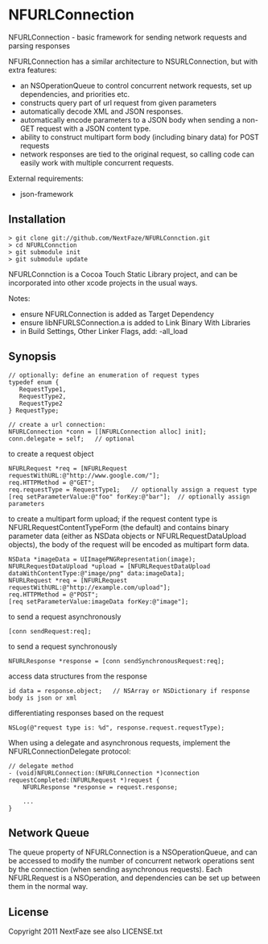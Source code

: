 NFURLConnection
===============

NFURLConnection - basic framework for sending network requests and parsing responses

NFURLConnection has a similar architecture to NSURLConnection, but with extra features:
* an NSOperationQueue to control concurrent network requests, set up dependencies, and priorities etc.
* constructs query part of url request from given parameters
* automatically decode XML and JSON responses.
* automatically encode parameters to a JSON body when sending a non-GET request with a JSON content type.
* ability to construct multipart form body (including binary data) for POST requests
* network responses are tied to the original request, so calling code can easily work with multiple concurrent requests.

External requirements:

* json-framework

Installation
------------

    > git clone git://github.com/NextFaze/NFURLConnction.git
    > cd NFURLConnction
    > git submodule init
    > git submodule update

NFURLConnction is a Cocoa Touch Static Library project, and can be incorporated into other xcode projects in the usual ways.

Notes:
- ensure NFURLConnection is added as Target Dependency
- ensure libNFURLSConnection.a is added to Link Binary With Libraries
- in Build Settings, Other Linker Flags, add: -all_load

Synopsis
--------

    // optionally: define an enumeration of request types
    typedef enum {
       RequestType1,    
       RequestType2,
       RequestType2
    } RequestType;

    // create a url connection:
    NFURLConnection *conn = [[NFURLConnection alloc] init];
    conn.delegate = self;   // optional

to create a request object    

    NFURLRequest *req = [NFURLRequest requestWithURL:@"http://www.google.com/"];
    req.HTTPMethod = @"GET"; 
    req.requestType = RequestType1;   // optionally assign a request type
    [req setParameterValue:@"foo" forKey:@"bar"];  // optionally assign parameters

to create a multipart form upload;
if the request content type is NFURLRequestContentTypeForm (the default) and contains binary parameter data (either as NSData objects or NFURLRequestDataUpload objects), the body of the request will be encoded as multipart form data.

    NSData *imageData = UIImagePNGRepresentation(image);
    NFURLRequestDataUpload *upload = [NFURLRequestDataUpload dataWithContentType:@"image/png" data:imageData];
    NFURLRequest *req = [NFURLRequest requestWithURL:@"http://example.com/upload"];
    req.HTTPMethod = @"POST";
    [req setParameterValue:imageData forKey:@"image"];

to send a request asynchronously

    [conn sendRequest:req];

to send a request synchronously

    NFURLResponse *response = [conn sendSynchronousRequest:req];

access data structures from the response 

    id data = response.object;   // NSArray or NSDictionary if response body is json or xml

differentiating responses based on the request

    NSLog(@"request type is: %d", response.request.requestType);

When using a delegate and asynchronous requests, implement the NFURLConnectionDelegate protocol:

    // delegate method
    - (void)NFURLConnection:(NFURLConnection *)connection requestCompleted:(NFURLRequest *)request {
        NFURLResponse *response = request.response;
        
        ...
    }

Network Queue
-------------

The queue property of NFURLConnection is a NSOperationQueue, and can be accessed to modify the number of concurrent network operations sent by the connection (when sending asynchronous requests).  Each NFURLRequest is a NSOperation, and dependencies can be set up between them in the normal way.

License
-------
Copyright 2011 NextFaze
see also LICENSE.txt

